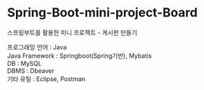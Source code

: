 # Spring-Boot-mini-project-Board
스프링부트를 활용한 미니 프로젝트 - 게시판 만들기 <br>

프로그래밍 언어 : Java <br>
Java Framework : Springboot(Spring기반), Mybatis <br>
DB : MySQL <br>
DBMS : Dbeaver <br>
기타 유틸 : Eclipse, Postman
